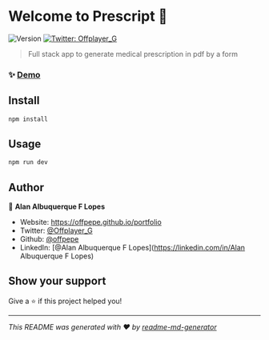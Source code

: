 # Welcome to Prescript 👋
![Version](https://img.shields.io/badge/version-1.2.2-blue.svg?cacheSeconds=2592000)
[![Twitter: Offplayer\_G](https://img.shields.io/twitter/follow/Offplayer\_G.svg?style=social)](https://twitter.com/Offplayer\_G)

> Full stack app to generate medical prescription in pdf by a form

### ✨ [Demo](https://prescript.herokuapp.com/)

## Install

```sh
npm install
```

## Usage

```sh
npm run dev
```

## Author

👤 **Alan Albuquerque F Lopes**

* Website: https://offpepe.github.io/portfolio
* Twitter: [@Offplayer\_G](https://twitter.com/Offplayer\_G)
* Github: [@offpepe](https://github.com/offpepe)
* LinkedIn: [@Alan Albuquerque F Lopes](https://linkedin.com/in/Alan Albuquerque F Lopes)

## Show your support

Give a ⭐️ if this project helped you!


***
_This README was generated with ❤️ by [readme-md-generator](https://github.com/kefranabg/readme-md-generator)_
